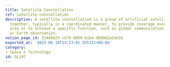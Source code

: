 ```yaml
---
title: Satellite Constellation
ref: satellite-constellation
description: A satellite constellation is a group of artificial satellites working
  together, typically in a coordinated manner, to provide coverage over a specific
  area or to achieve a specific function, such as global communication, navigation,
  or Earth observation.
notion_page_id: 214d6625-c679-8099-b1b4-db0962a2de56
exported_at: '2025-06-16T14:23:01.935151+00:00'
category:
- Space & Technology
id: GL197
---
```


